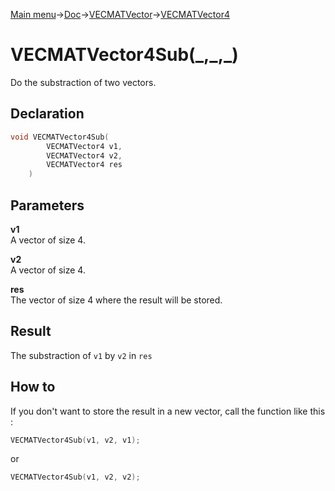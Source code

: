 [Main menu](../../../../Readme.md)->[Doc](../../../VECMATKit.md)->[VECMATVector](../../VECMATVector.md)->[VECMATVector4](../../VECMATVector4.md)

# VECMATVector4Sub(\_,\_,\_)
Do the substraction of two vectors.

## **Declaration**
```C
void VECMATVector4Sub(
        VECMATVector4 v1,
        VECMATVector4 v2,
        VECMATVector4 res
    )
```


## **Parameters**
**v1**  
A vector of size 4.

**v2**  
A vector of size 4.

**res**  
The vector of size 4 where the result will be stored.

## **Result**
The substraction of `v1` by `v2` in `res`

## **How to**
If you don't want to store the result in a new vector, call the function like this :

```C
VECMATVector4Sub(v1, v2, v1);
```
or

```C
VECMATVector4Sub(v1, v2, v2);
```
